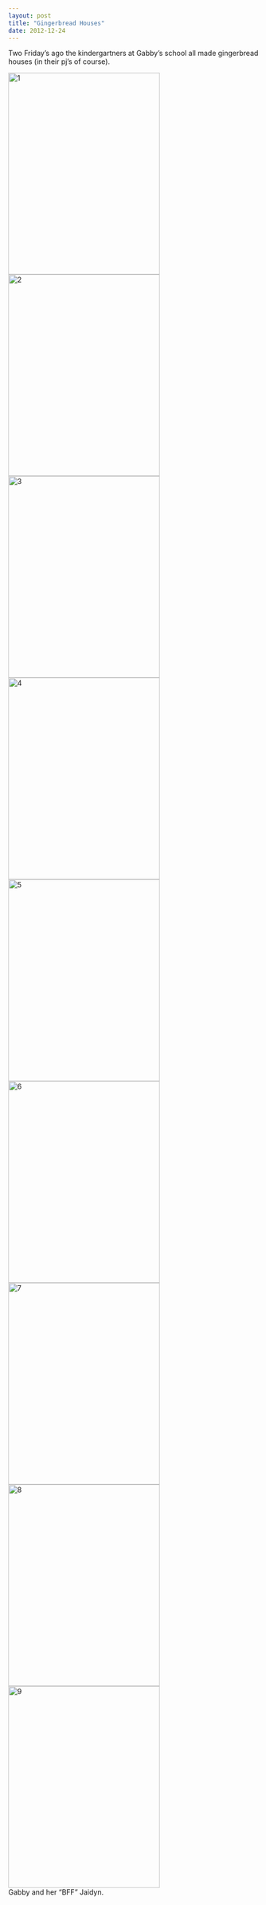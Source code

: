 ```yaml
---
layout: post
title: "Gingerbread Houses"
date: 2012-12-24
---
```


<p>Two Friday’s ago the kindergartners at Gabby’s school all made gingerbread houses (in their pj’s of course).&#160; </p>  

<p>
<a href="/assets/images/2012-12-24-1.jpg" target="_blank"><img style="background-image: none; border-bottom: 0px; border-left: 0px; margin: 0px; padding-left: 0px; padding-right: 0px; display: inline; border-top: 0px; border-right: 0px; padding-top: 0px" title="1" border="0" alt="1" src="/assets/images/2012-12-24-1.jpg" width="304" height="404" /></a>
<a href="/assets/images/2012-12-24-2.jpg" target="_blank"><img style="background-image: none; border-bottom: 0px; border-left: 0px; margin: 0px; padding-left: 0px; padding-right: 0px; display: inline; border-top: 0px; border-right: 0px; padding-top: 0px" title="2" border="0" alt="2" src="/assets/images/2012-12-24-2.jpg" width="304" height="404" /></a>
<a href="/assets/images/2012-12-24-3.jpg" target="_blank"><img style="background-image: none; border-bottom: 0px; border-left: 0px; margin: 0px; padding-left: 0px; padding-right: 0px; display: inline; border-top: 0px; border-right: 0px; padding-top: 0px" title="3" border="0" alt="3" src="/assets/images/2012-12-24-3.jpg" width="304" height="404" /></a>
<a href="/assets/images/2012-12-24-4.jpg" target="_blank"><img style="background-image: none; border-bottom: 0px; border-left: 0px; margin: 0px; padding-left: 0px; padding-right: 0px; display: inline; border-top: 0px; border-right: 0px; padding-top: 0px" title="4" border="0" alt="4" src="/assets/images/2012-12-24-4.jpg" width="304" height="404" /></a>
<a href="/assets/images/2012-12-24-5.jpg" target="_blank"><img style="background-image: none; border-bottom: 0px; border-left: 0px; margin: 0px; padding-left: 0px; padding-right: 0px; display: inline; border-top: 0px; border-right: 0px; padding-top: 0px" title="5" border="0" alt="5" src="/assets/images/2012-12-24-5.jpg" width="304" height="404" /></a>
<a href="/assets/images/2012-12-24-6.jpg" target="_blank"><img style="background-image: none; border-bottom: 0px; border-left: 0px; margin: 0px; padding-left: 0px; padding-right: 0px; display: inline; border-top: 0px; border-right: 0px; padding-top: 0px" title="6" border="0" alt="6" src="/assets/images/2012-12-24-6.jpg" width="304" height="404" /></a>
<a href="/assets/images/2012-12-24-7.jpg" target="_blank"><img style="background-image: none; border-bottom: 0px; border-left: 0px; margin: 0px; padding-left: 0px; padding-right: 0px; display: inline; border-top: 0px; border-right: 0px; padding-top: 0px" title="7" border="0" alt="7" src="/assets/images/2012-12-24-7.jpg" width="304" height="404" /></a>
<a href="/assets/images/2012-12-24-8.jpg" target="_blank"><img style="background-image: none; border-bottom: 0px; border-left: 0px; margin: 0px; padding-left: 0px; padding-right: 0px; display: inline; border-top: 0px; border-right: 0px; padding-top: 0px" title="8" border="0" alt="8" src="/assets/images/2012-12-24-8.jpg" width="304" height="404" /></a>
<a href="/assets/images/2012-12-24-9.jpg" target="_blank"><img style="background-image: none; border-bottom: 0px; border-left: 0px; margin: 0px; padding-left: 0px; padding-right: 0px; display: inline; border-top: 0px; border-right: 0px; padding-top: 0px" title="9" border="0" alt="9" src="/assets/images/2012-12-24-9.jpg" width="304" height="404" /></a>    
<br />Gabby and her “BFF” Jaidyn.&#160; 
</p>
